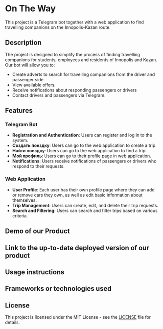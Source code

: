 # On The Way

This project is a Telegram bot together with a web application to find travelling companions on the Innopolis-Kazan route.

## Description

The project is designed to simplify the process of finding travelling companions for students, employees and residents of Innopolis and Kazan. Our bot will allow you to:

- Create adverts to search for travelling companions from the driver and passenger side.
- View available offers.
- Receive notifications about responding passengers or drivers
- Contact drivers and passengers via Telegram.

## Features

### Telegram Bot

- **Registration and Authentication**: Users can register and log in to the system.
- **Создать поездку**: Users can go to the web application to create a trip.
- **Найти поездку**: Users can go to the web application to find a trip.
- **Мой профиль**: Users can go to their profile page in web application.
- **Notifications**: Users receive notifications of passengers or drivers who respond to their requests.

### Web Application

- **User Profile**: Each user has their own profile page where they can add or remove cars they own, as well as edit basic information about themselves.
- **Trip Management**: Users can create, edit, and delete their trip requests.
- **Search and Filtering**: Users can search and filter trips based on various criteria.

## Demo of our Product

## Link to the up-to-date deployed version of our product

## Usage instructions

## Frameworks or technologies used

##  License
This project is licensed under the MIT License - see the [LICENSE](LICENSE) file for details.